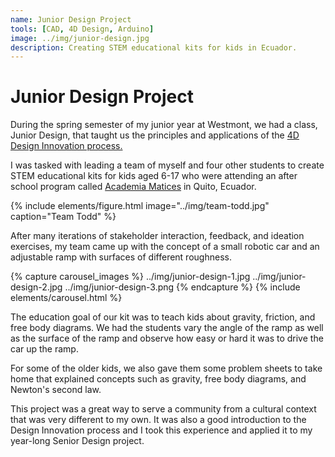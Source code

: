 ```yaml
---
name: Junior Design Project
tools: [CAD, 4D Design, Arduino]
image: ../img/junior-design.jpg
description: Creating STEM educational kits for kids in Ecuador.
---
```


# Junior Design Project

During the spring semester of my junior year at Westmont, we had a class, Junior Design, that taught us the principles and applications of the [4D Design Innovation process.](https://www.researchgate.net/publication/352448209_Design_Innovation_Methodology_Handbook_-_Embedding_Design_in_Organizations)

I was tasked with leading a team of myself and four other students to create STEM educational kits for kids aged 6-17 who were attending an after school program called [Academia Matices](https://www.facebook.com/academiamaticesbystem) in Quito, Ecuador.


{% include elements/figure.html image="../img/team-todd.jpg" caption="Team Todd" %}

After many iterations of stakeholder interaction, feedback, and ideation exercises, my team came up with the concept of a small robotic car and an adjustable ramp with surfaces of different roughness.

{% capture carousel_images %}
../img/junior-design-1.jpg
../img/junior-design-2.jpg
../img/junior-design-3.png
{% endcapture %}
{% include elements/carousel.html %}

The education goal of our kit was to teach kids about gravity, friction, and free body diagrams. We had the students vary the angle of the ramp as well as the surface of the ramp and observe how easy or hard it was to drive the car up the ramp.

For some of the older kids, we also gave them some problem sheets to take home that explained concepts such as gravity, free body diagrams, and Newton's second law.

This project was a great way to serve a community from a cultural context that was very different to my own. It was also a good introduction to the Design Innovation process and I took this experience and applied it to my year-long Senior Design project.

